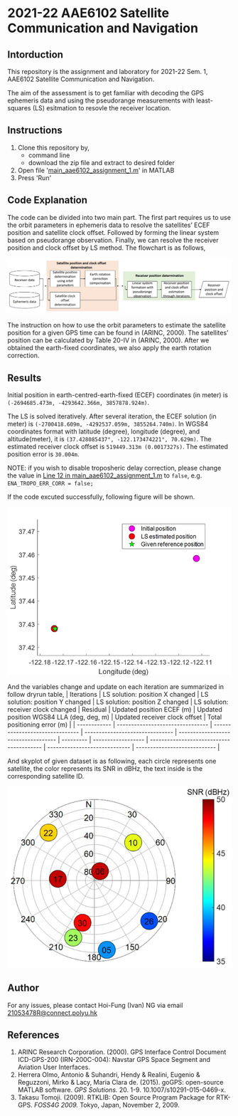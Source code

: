 # 2021-22 AAE6102 Satellite Communication and Navigation
## Intorduction

This repository is the assignment and laboratory for 2021-22 Sem. 1, AAE6102 Satellite Communication and Navigation. 

The aim of the assessment is to get familiar with decoding the GPS ephemeris data and using the pseudorange measurements with least-squares (LS) esitmation to resovle the receiver location. 


## Instructions
1. Clone this repository by,
   - command line
   - download the zip file and extract to desired folder
2. Open file '[main_aae6102_assignment_1.m](main_aae6102_assignment_1.m)' in MATLAB
3. Press 'Run'


## Code Explanation
The code can be divided into two main part. The first part requires us to use the orbit parameters in ephemeris data to resolve the satellites’ ECEF position and satellite clock offset. Followed by forming the linear system based on pseudorange observation. Finally, we can resolve the receiver position and clock offset by LS method. The flowchart is as follows, 
<p align="center">
<img src="Img/Figure_1_Flowchart.jpg">
</p>

The instruction on how to use the orbit parameters to estimate the satellite position for a given GPS time can be found in (ARINC, 2000). The satellites’ position can be calculated by Table 20-IV in (ARINC, 2000). After we obtained the earth-fixed coordinates, we also apply the earth rotation correction.


## Results
Initial position in earth-centred-earth-fixed (ECEF) coordinates (in meter) is `(-2694685.473m, -4293642.366m, 3857878.924m)`. 

The LS is solved iteratively. After several iteration, the ECEF solution (in meter) is `(-2700418.609m, -4292537.059m, 3855264.740m)`. In WGS84 coordinates format with latitude (degree), longitude (degree), and altitude(meter), it is `(37.428085437°, -122.173474221°, 70.629m)`. The estimated receiver clock offset is `519449.313m (0.0017327s)`. The estimated position error is `30.004m`.

NOTE: if you wish to disable troposheric delay correction, please change the value in [Line 12 in main_aae6102_assignment_1.m](main_aae6102_assignment_1.m#L12) to `false`, e.g. `ENA_TROPO_ERR_CORR = false;`

If the code excuted successfully, following figure will be shown.
<p align="center">
<img src="Img/Figure_2_Positioning-results.jpg">
</p>

And the variables change and update on each iteration are summarized in follow dryrun table,
| Iterations   | LS solution: position X changed   | LS solution: position Y changed   | LS solution: position Z changed   | LS solution: receiver clock changed  | Residual    | Updated position ECEF (m)     | Updated position WGS84 LLA (deg, deg, m)  | Updated receiver clock offset     | Total positioning error (m)   |
| ------------ | --------------------------------  | -------------------------------   | -------------------------------   | -----------------------------------  | ---------   | ------------------    | ----------------------------------------  | -----------------------------     | ----------------------------  |

And skyplot of given dataset is as following, each circle represents one satellite, the color represents its SNR in dBHz, the text inside is the corresponding satellite ID.
<p align="center">
<img src="Img/Figure_3_Skyplot.jpg">
</p>

<!-- Please enjoy! :tada: -->

## Author
For any issues, please contact Hoi-Fung (Ivan) NG via email <21053478R@connect.polyu.hk>

## References
1. ARINC Research Corporation. (2000). GPS Interface Control Document ICD-GPS-200 (IRN-200C-004): Navstar GPS Space Segment and Aviation User Interfaces.
2. Herrera Olmo, Antonio & Suhandri, Hendy & Realini, Eugenio & Reguzzoni, Mirko & Lacy, Maria Clara de. (2015). goGPS: open-source MATLAB software. *GPS Solutions.* 20. 1-9. 10.1007/s10291-015-0469-x. 
3. Takasu Tomoji. (2009). RTKLIB: Open Source Program Package for RTK-GPS. *FOSS4G 2009.* Tokyo, Japan, November 2, 2009.

